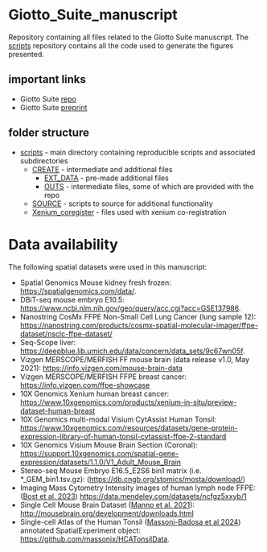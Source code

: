 # Giotto_Suite_manuscript
Repository containing all files related to the Giotto Suite manuscript.
The [scripts](scripts/) repository contains all the code used to generate the figures presented.

## important links
- Giotto Suite [repo](http://giottosuite.com)
- Giotto Suite [preprint](https://www.biorxiv.org/content/10.1101/2023.11.26.568752v1)

## folder structure
- [scripts](scripts/) - main directory containing reproducible scripts and associated subdirectories
  - [CREATE](scripts/CREATE/) - intermediate and additional files
    - [EXT_DATA](scripts/CREATE/EXTDATA/) - pre-made additional files
    - [OUTS](scripts/CREATE/OUTS/) - intermediate files, some of which are provided with the repo
  - [SOURCE](scripts/SOURCE/) - scripts to source for additional functionality
  - [Xenium_coregister](scripts/Xenium_coregister/) - files used with xenium co-registration
 

# Data availability
The following spatial datasets were used in this manuscript:    
- Spatial Genomics Mouse kidney fresh frozen: https://spatialgenomics.com/data/.    
- DBiT-seq mouse embryo E10.5: https://www.ncbi.nlm.nih.gov/geo/query/acc.cgi?acc=GSE137986.    
- Nanostring CosMx FFPE Non-Small Cell Lung Cancer (lung sample 12): https://nanostring.com/products/cosmx-spatial-molecular-imager/ffpe-dataset/nsclc-ffpe-dataset/     
- Seq-Scope liver: https://deepblue.lib.umich.edu/data/concern/data_sets/9c67wn05f.    
- Vizgen MERSCOPE/MERFISH FF mouse brain (data release v1.0, May 2021): https://info.vizgen.com/mouse-brain-data    
- Vizgen MERSCOPE/MERFISH FFPE breast cancer: https://info.vizgen.com/ffpe-showcase    
- 10X Genomics Xenium human breast cancer: https://www.10xgenomics.com/products/xenium-in-situ/preview-dataset-human-breast     
- 10X Genomics multi-modal Visium CytAssist Human Tonsil: https://www.10xgenomics.com/resources/datasets/gene-protein-expression-library-of-human-tonsil-cytassist-ffpe-2-standard    
- 10X Genomics Visium Mouse Brain Section (Coronal): https://support.10xgenomics.com/spatial-gene-expression/datasets/1.1.0/V1_Adult_Mouse_Brain     
- Stereo-seq Mouse Embryo E16.5_E2S6 bin1 matrix (i.e. *_GEM_bin1.tsv.gz): (https://db.cngb.org/stomics/mosta/download/)    
- Imaging Mass Cytometry Intensity images of human lymph node FFPE: ([Bost et al. 2023](https://doi.org/10.1038/s41592-022-01692-z)) https://data.mendeley.com/datasets/ncfgz5xxyb/1    
- Single Cell Mouse Brain Dataset ([Manno et al. 2021](https://doi.org/10.1038/s41586-021-03775-x])): http://mousebrain.org/development/downloads.html     
- Single-cell Atlas of the Human Tonsil ([Massoni-Badosa et al 2024](https://doi.org/10.1016/j.immuni.2024.01.006)) annotated SpatialExperiment object: https://github.com/massonix/HCATonsilData.
